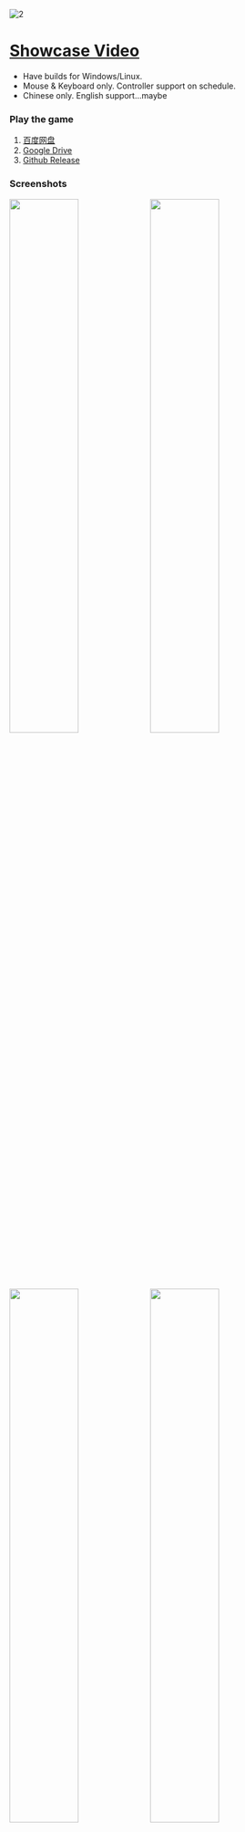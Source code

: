 ![2](https://user-images.githubusercontent.com/100255436/211665714-782d981d-e8de-427d-bcbd-99a86bac1a81.jpg)
# [Showcase Video](https://www.bilibili.com/video/BV1vD4y1p7cu)
- Have builds for Windows/Linux.
- Mouse & Keyboard only. Controller support on schedule.
- Chinese only. English support...maybe

### Play the game
1. [百度网盘](https://pan.baidu.com/s/1fv9NreswIF_PM7yGrmtBtA?pwd=h63g)
2. [Google Drive](https://drive.google.com/drive/folders/1_oDC0mpXIAc013O8Lg83KPEgBYd-f68W?usp=share_link)
3. [Github Release](https://github.com/Maoyeedy/Qiyu_UnityProject/releases)

### Screenshots
<img src="https://user-images.githubusercontent.com/100255436/211786724-860ffee3-45b3-4980-bbf7-9894fc002893.jpg" width="49%"><img src="https://user-images.githubusercontent.com/100255436/211786767-9cdd4978-83e9-450c-8ee1-f4223ef0fe1b.jpg" width="49%">
<img src="https://user-images.githubusercontent.com/100255436/211786960-773ccc1d-f147-4e99-ae96-5097af666238.jpg" width="49%"><img src="https://user-images.githubusercontent.com/100255436/211786946-fbeec510-0d34-4852-938f-c5128cc8a1d0.jpg" width="49%">
<img src="https://user-images.githubusercontent.com/100255436/211787022-75b8b2fa-83e8-4d67-aac8-e556580ca1f3.jpg" width="49%"><img src="https://user-images.githubusercontent.com/100255436/211787060-61d6a450-b1ba-48b4-929b-de3131960fa0.jpg" width="49%">

### Get the project
```bash
git clone https://github.com/Maoyeedy/Qiyu_UnityProject.git
```
